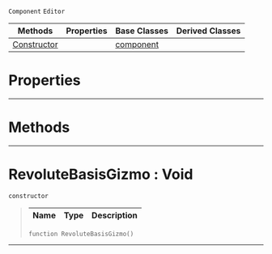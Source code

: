  `Component` `Editor`



|Methods|Properties|Base Classes|Derived Classes|
|---|---|---|---|
|[ Constructor](revolutebasisgizmo.md#revolutebasisgizmo-void)| |[component](component.md)| |


 #  Properties


---  
 #  Methods


---  
 #  RevoluteBasisGizmo : Void

 `constructor`

> 
> |Name|Type|Description|
> |---|---|---|
> ```TS:Nada
> function RevoluteBasisGizmo()
> ``` 


---  
 

 